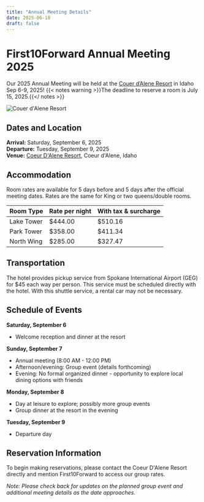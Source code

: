```yaml
---
title: "Annual Meeting Details"
date: 2025-06-18
draft: false
---
```


# First10Forward Annual Meeting 2025
Our 2025 Annual Meeting will be held at the [Couer d’Alene Resort](https://www.cdaresort.com/) in Idaho Sep 6-9, 2025! 
{{< notes warning >}}The deadline to reserve a room is July 15, 2025.{{</ notes >}}

![Couer d'Alene Resort](img/photos/25_cda_1.jpg)

## Dates and Location

**Arrival:** Saturday, September 6, 2025  
**Departure:** Tuesday, September 9, 2025  
**Venue:** [Coeur D'Alene Resort](http://cdaresort.com), Coeur d'Alene, Idaho

## Accommodation

Room rates are available for 5 days before and 5 days after the official meeting dates. Rates are the same for King or two queens/double rooms.

| Room Type | Rate per night | With tax & surcharge |
|-----------|---------------|----------------------|
| Lake Tower | $444.00 | $510.16 |
| Park Tower | $358.00 | $411.34 |
| North Wing | $285.00 | $327.47 |

## Transportation

The hotel provides pickup service from Spokane International Airport (GEG) for $45 each way per person. This service must be scheduled directly with the hotel. With this shuttle service, a rental car may not be necessary.

## Schedule of Events

**Saturday, September 6**  
- Welcome reception and dinner at the resort

**Sunday, September 7**  
- Annual meeting (8:00 AM - 12:00 PM)
- Afternoon/evening: Group event (details forthcoming)
- Evening: No formal organized dinner - opportunity to explore local dining options with friends

**Monday, September 8**  
- Day at leisure to explore; possibly more group events
- Group dinner at the resort in the evening

**Tuesday, September 9**  
- Departure day

## Reservation Information

To begin making reservations, please contact the Coeur D'Alene Resort directly and mention First10Forward to access our group rates.

*Note: Please check back for updates on the planned group event and additional meeting details as the date approaches.*
